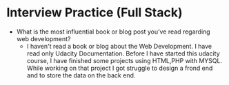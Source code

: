 # Interview Practice (Full Stack)

  * What is the most influential book or blog post you’ve read regarding web development?
    - I haven't read a book or blog about the Web Development. I have read only Udacity Documentation. Before I have started this udacity course, I have finished some projects using HTML,PHP with MYSQL. While working on that project I got struggle to design a frond end and to store the data on the back end.
        
         
